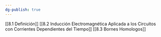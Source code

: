 ```yaml
---
dg-publish: true
---
```

[[8.1 Definición]]
[[8.2 Inducción Electromagnética Aplicada a los Circuitos con Corrientes Dependientes del Tiempo]]
[[8.3 Bornes Homologos]]